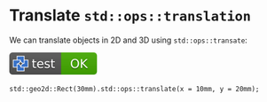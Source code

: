 # Translate `std::ops::translation`

We can translate objects in 2D and 3D using `std::ops::transate`:

[![test](.test/translate_2d.svg)](.test/translate_2d.log)

```µcad,translate_2d
std::geo2d::Rect(30mm).std::ops::translate(x = 10mm, y = 20mm);
```
